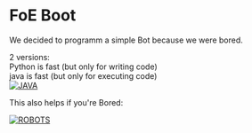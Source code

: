 
FoE Boot
=========

We decided to programm a simple Bot because we were bored.<br>

2 versions: <br>
Python is fast (but only for writing code) <br>
java  is  fast (but only for executing code)<br>
[![JAVA](https://i.redd.it/4dzude05orty.jpg)](https://i.redd.it/4dzude05orty.jpg "JAVA")

This also helps if you're Bored:<br>

[![ROBOTS](http://img.youtube.com/vi/P0v3QWgoE0k/0.jpg)](https://www.youtube.com/watch?v=P0v3QWgoE0k "ROBOTS")


